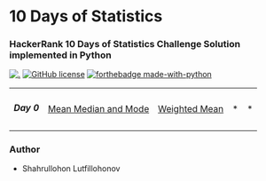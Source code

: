 # 10 Days of Statistics

### HackerRank 10 Days of Statistics Challenge Solution implemented in Python

[![.](https://img.shields.io/badge/Hackerrank-10_Days_of_Statistics-brightgreen?style=for-the-badge)](https://www.hackerrank.com/domains/tutorials/10-days-of-statistics)
[![GitHub license](https://img.shields.io/github/license/Naereen/StrapDown.js.svg)](https://github.com/Naereen/StrapDown.js/blob/master/LICENSE)
[![forthebadge made-with-python](http://ForTheBadge.com/images/badges/made-with-python.svg)](https://www.python.org/)

<table>
  <tr>
    <td><h5>Day 0</h5></td>
      <td><a href="https://github.com/shsarv/Hackerrank-10-Days-of-Statistics/blob/master/mean_median_and_mode.py">Mean Median and Mode</a></td>
      <td><a href="https://github.com/shsarv/Hackerrank-10-Days-of-Statistics/blob/master/Weighted_mean.py">Weighted Mean</a></td>
      <td>*</td>
      <td>*</td>
  </tr>
</table>


### Author 

* Shahrullohon Lutfillohonov
